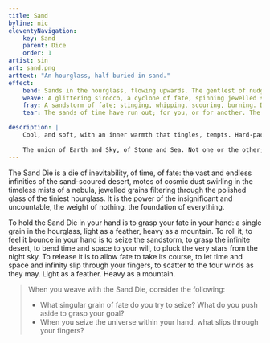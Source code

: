 ```yaml
---
title: Sand
byline: nic
eleventyNavigation:
    key: Sand
    parent: Dice
    order: 1
artist: sin
art: sand.png
arttext: "An hourglass, half buried in sand."
effect:
    bend: Sands in the hourglass, flowing upwards. The gentlest of nudges; a single grain to tip the scales. The slightest, most subtle change, rippling outwards like a pebble in a pond. A single mote of dust, suspended in a sunbeam, containing the entire universe… in the palm of your hand.
    weave: A glittering sirocco, a cyclone of fate, spinning jewelled sands like constellations casting patterns only you can see, shapes only you can decipher. The sands cast a skein, a net, a web of fate. Look closer. What do you see?
    fray: A sandstorm of fate; stinging, whipping, scouring, burning. Destiny, chance, fate, fortune… the sands of time swirl and coalesce around you. Everything is within your grasp, just within reach. You can have it, all of it, if you but reach out and take it. What matter is it, if a few grains scatter and fall?
    tear: The sands of time have run out; for you, or for another. The glass shatters, the wind wails, and all is dust, scattered on uncaring winds, slipping through your fingers to drift away, forever out of reach.

description: |
    Cool, and soft, with an inner warmth that tingles, tempts. Hard-packed, raising topless towers of the imagined, vast castles upon a crashing shoreline. Carried aloft, bitter and stinging, biting, the hot breath of desert dunes like piercing needles, blinding and scouring. Loose, and scattered, trickling through fingertips to twinkle and glimmer in fading light like the promise of stars, the grains in an hourglass trickling away into the infinite.
    
    The union of Earth and Sky, of Stone and Sea. Not one or the other; both, neither. Eternal, and ephemeral. Don’t grip it too tight! She will crumble to powder, like bones in the sun.
---
```




The Sand Die is a die of inevitability, of time, of fate: the vast and endless infinities of the sand-scoured desert, motes of cosmic dust swirling in the timeless mists of a nebula, jewelled grains filtering through the polished glass of the tiniest hourglass. It is the power of the insignificant and uncountable, the weight of nothing, the foundation of everything.

To hold the Sand Die in your hand is to grasp your fate in your hand: a single grain in the hourglass, light as a feather, heavy as a mountain. To roll it, to feel it bounce in your hand is to seize the sandstorm, to grasp the infinite desert, to bend time and space to your will, to pluck the very stars from the night sky. To release it is to allow fate to take its course, to let time and space and infinity slip through your fingers, to scatter to the four winds as they may. Light as a feather. Heavy as a mountain.

> When you weave with the Sand Die, consider the following:
> - What singular grain of fate do you try to seize? What do you push aside to grasp your goal?
> - When you seize the universe within your hand, what slips through your fingers?


